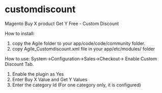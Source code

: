 customdiscount
==============

Magento Buy X product Get Y Free - Custom  Discount


How to install:

1. copy the Agile folder to your app/code/code/community folder.
2. copy Agile_Customdiscount.xml file in  your app/etc/modules/ folder



How to use:
System->Configuration->Sales->Checkout-> Enable Custom Discount Tab.

1. Enable the plugin as Yes
2. Enter Buy X Value and Get Y Values
3. Enter the category Id (For one category only, it is configured)

